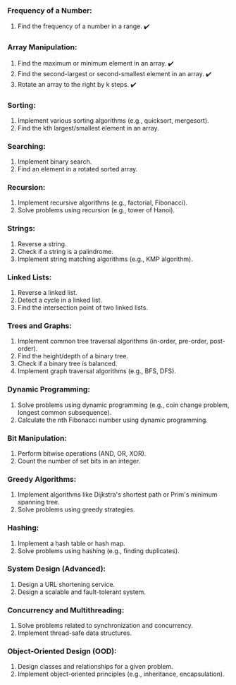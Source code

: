 ### Frequency of a Number:
1. Find the frequency of a number in a range. ✔️

### Array Manipulation:
1. Find the maximum or minimum element in an array. ✔️
2. Find the second-largest or second-smallest element in an array. ✔️
3. Rotate an array to the right by k steps. ✔️

### Sorting:
1. Implement various sorting algorithms (e.g., quicksort, mergesort).
2. Find the kth largest/smallest element in an array.

### Searching:
1. Implement binary search.
2. Find an element in a rotated sorted array.

### Recursion:
1. Implement recursive algorithms (e.g., factorial, Fibonacci).
2. Solve problems using recursion (e.g., tower of Hanoi).

### Strings:
1. Reverse a string.
2. Check if a string is a palindrome.
3. Implement string matching algorithms (e.g., KMP algorithm).

### Linked Lists:
1. Reverse a linked list.
2. Detect a cycle in a linked list.
3. Find the intersection point of two linked lists.

### Trees and Graphs:
1. Implement common tree traversal algorithms (in-order, pre-order, post-order).
2. Find the height/depth of a binary tree.
3. Check if a binary tree is balanced.
4. Implement graph traversal algorithms (e.g., BFS, DFS).

### Dynamic Programming:
1. Solve problems using dynamic programming (e.g., coin change problem, longest common subsequence).
2. Calculate the nth Fibonacci number using dynamic programming.

### Bit Manipulation:
1. Perform bitwise operations (AND, OR, XOR).
2. Count the number of set bits in an integer.

### Greedy Algorithms:
1. Implement algorithms like Dijkstra's shortest path or Prim's minimum spanning tree.
2. Solve problems using greedy strategies.

### Hashing:
1. Implement a hash table or hash map.
2. Solve problems using hashing (e.g., finding duplicates).

### System Design (Advanced):
1. Design a URL shortening service.
2. Design a scalable and fault-tolerant system.

### Concurrency and Multithreading:
1. Solve problems related to synchronization and concurrency.
2. Implement thread-safe data structures.

### Object-Oriented Design (OOD):
1. Design classes and relationships for a given problem.
2. Implement object-oriented principles (e.g., inheritance, encapsulation).
